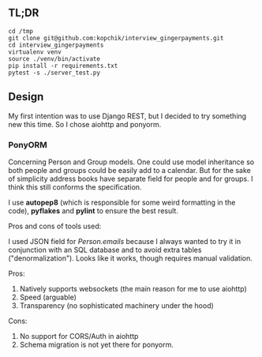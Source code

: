 ## TL;DR

~~~
cd /tmp
git clone git@github.com:kopchik/interview_gingerpayments.git
cd interview_gingerpayments
virtualenv venv
source ./venv/bin/activate
pip install -r requirements.txt
pytest -s ./server_test.py
~~~

## Design
My first intention was to use Django REST, but I decided to try something new this time. So I chose aiohttp and ponyorm.

### PonyORM
Concerning Person and Group models.
One could use model inheritance so both people and groups could be easily add to a calendar.
But for the sake of simplicity address books have separate field for people and for groups.
I think this still conforms the specification.

I use **autopep8** (which is responsible for some weird formatting in the code),
**pyflakes** and **pylint** to ensure the best result.

Pros and cons of tools used:

I used JSON field for *Person.emails* because I always wanted to try it in conjunction with an SQL database
and to avoid extra tables ("denormalization"). Looks like it works, though requires manual  validation.

Pros:
1. Natively supports websockets (the main reason for me to use aiohttp)
1. Speed (arguable)
1. Transparency (no sophisticated machinery under the hood)


Cons:

1. No support for CORS/Auth in aiohttp
1. Schema migration is not yet there for ponyorm.
